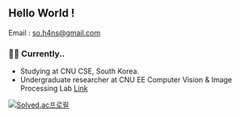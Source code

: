 ## Hello World !

Email : so.h4ns@gmail.com 

### 👨‍💻 Currently..

- Studying at CNU CSE, South Korea.
- Undergraduate researcher at CNU EE Computer Vision & Image Processing Lab [Link](https://sites.google.com/view/cnu-cvip)



[![Solved.ac프로필](http://mazassumnida.wtf/api/generate_badge?boj=blessmealways00)](https://solved.ac/blessmealways00)
